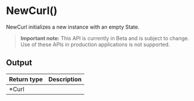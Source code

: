 # NewCurl()
NewCurl initializes a new instance with an empty State.
> **Important note:** This API is currently in Beta and is subject to change. Use of these APIs in production applications is not supported.




## Output

| Return type     | Description |
|:---------------|:--------|
| *Curl |  |



